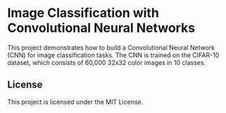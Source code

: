 # Image Classification with Convolutional Neural Networks

This project demonstrates how to build a Convolutional Neural Network (CNN) for image classification tasks. The CNN is trained on the CIFAR-10 dataset, which consists of 60,000 32x32 color images in 10 classes.

## License

This project is licensed under the MIT License.
